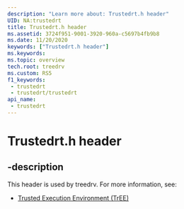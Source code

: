 ```yaml
---
description: "Learn more about: Trustedrt.h header"
UID: NA:trustedrt
title: Trustedrt.h header
ms.assetid: 3724f951-9001-3920-960a-c5697b4fb9b8
ms.date: 11/20/2020
keywords: ["Trustedrt.h header"]
ms.keywords: 
ms.topic: overview
tech.root: treedrv
ms.custom: RS5
f1_keywords:
 - trustedrt
 - trustedrt/trustedrt
api_name:
 - trustedrt
---
```


# Trustedrt.h header


## -description

This header is used by treedrv. For more information, see:

- [Trusted Execution Environment (TrEE)](../_treedrv/index.md)<br><br>

